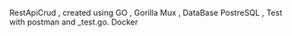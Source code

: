 RestApiCrud , created using GO , Gorilla Mux , DataBase PostreSQL , Test with postman and _test.go. Docker
